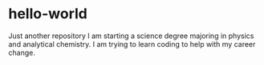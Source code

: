 # hello-world
Just another repository
I am starting a science degree majoring in physics and analytical chemistry. I am trying to learn coding to help with my career change. 
